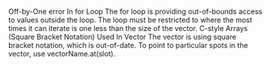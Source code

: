 Off-by-One error In for Loop
The for loop is providing out-of-bounds access to values outside the loop. The loop must be restricted to where the most times it can iterate is one less than the size of the vector.
C-style Arrays (Square Bracket Notation) Used In Vector
The vector is using square bracket notation, which is out-of-date. To point to particular spots in the vector, use vectorName.at(slot).
